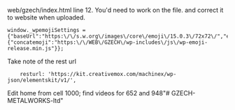 web/gzech/index.html line 12. You'd need to work on the file. and correct it to website when uploaded.


    window._wpemojiSettings = {"baseUrl":"https:\/\/s.w.org\/images\/core\/emoji\/15.0.3\/72x72\/","ext":".png","svgUrl":"https:\/\/s.w.org\/images\/core\/emoji\/15.0.3\/svg\/","svgExt":".svg","source":{"concatemoji":"https:\/\/WEB\/GZECH\/wp-includes\/js\/wp-emoji-release.min.js"}};


Take note of the rest url

		resturl: 'https://kit.creativemox.com/machinex/wp-json/elementskit/v1/',
		
Edit home from cell 1000; find videos for 652 and 948"# GZECH-METALWORKS-ltd" 
